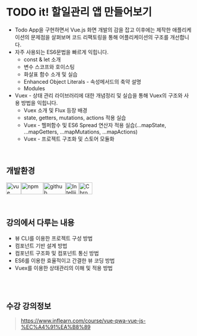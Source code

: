 # TODO it! 할일관리 앱 만들어보기

* Todo App을 구현하면서 Vue.js 화면 개발의 감을 잡고 이후에는 제작한 애플리케이션의 문제점을 살펴보며 코드 리팩토링을 통해 어플리케이션의 구조를 개선합니다. 
* 자주 사용되는 ES6문법을 빠르게 익힙니다.
  - const & let 소개
  - 변수 스코프와 호이스팅
  - 화살표 함수 소개 및 실습
  - Enhanced Object Literals - 속성메서드의 축약 설명 
  - Modules
* Vuex - 상태 관리 라이브러리에 대한 개념정리 및 실습을 통해 Vuex의 구조와 사용 방법을 익힙니다.
  - Vuex 소개 및 Flux 등장 배경
  - state, getters, mutations, actions 적용 실습
  - Vuex - 헬퍼함수 및 ES6 Spread 연산자 적용 실습(...mapState, ...mapGetters, ...mapMutations, ...mapActions)
  - Vuex - 프로젝트 구조화 및 스토어 모듈화

<br>

## 개발환경  

<img alt="vue" src="https://user-images.githubusercontent.com/48410197/76545641-7c050b00-64cd-11ea-8781-2722e3250239.png" width="40" height="32"/><img alt="npm" src="https://user-images.githubusercontent.com/48410197/76545688-8fb07180-64cd-11ea-8c0b-1376971343db.png" width="60" height="32"/><img alt="github" src="https://user-images.githubusercontent.com/48410197/76545710-963ee900-64cd-11ea-9345-a25076f9d5fd.png" width="60" height="32"/><img alt="Intellij" src="https://user-images.githubusercontent.com/48410197/76545740-a35bd800-64cd-11ea-9c18-1e53dcbb88a4.png" width="36" height="32"/><img alt="Chrome" src="https://user-images.githubusercontent.com/48410197/76545746-a5259b80-64cd-11ea-825b-edc2c2af2ac0.png" width="36" height="32"/>

  <br>

## 강의에서 다루는 내용

* 뷰 CLI를 이용한 프로젝트 구성 방법    
* 컴포넌트 기반 설계 방법
* 컴포넌트 구조화 및 컴포넌트 통신 방법
* ES6를 이용한 효율적이고 간결한 뷰 코딩 방법
* Vuex를 이용한 상태관리의 이해 및 적용 방법

<br><br>

## 수강 강의정보
> https://www.inflearn.com/course/vue-pwa-vue-js-%EC%A4%91%EA%B8%89
